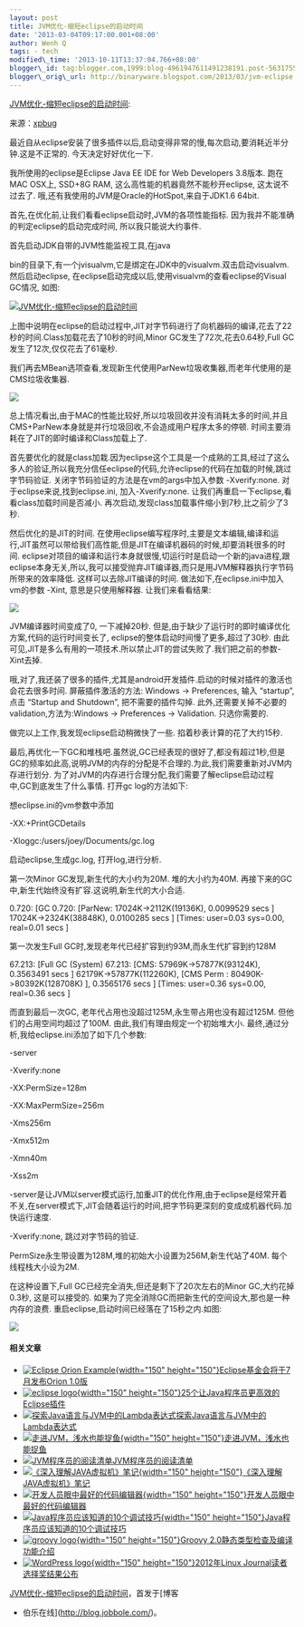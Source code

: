 ```yaml
--- 
layout: post 
title: JVM优化-缩短eclipse的启动时间 
date: '2013-03-04T09:17:00.001+08:00' 
author: Wenh Q
tags: - tech
modified\_time: '2013-10-11T13:37:04.766+08:00' 
blogger\_id: tag:blogger.com,1999:blog-4961947611491238191.post-5631755872772175621
blogger\_orig\_url: http://binaryware.blogspot.com/2013/03/jvm-eclipse.html
---
```

[JVM优化-缩短eclipse的启动时间](http://blog.jobbole.com/34536/?utm_source=rss&utm_medium=rss&utm_campaign=jvm%25e4%25bc%2598%25e5%258c%2596-%25e7%25bc%25a9%25e7%259f%25adeclipse%25e7%259a%2584%25e5%2590%25af%25e5%258a%25a8%25e6%2597%25b6%25e9%2597%25b4):

来源：[xpbug](http://my.oschina.net/xpbug/blog/111250)

最近自从eclipse安装了很多插件以后,启动变得非常的慢,每次启动,要消耗近半分钟.这是不正常的.
今天决定好好优化一下.

我所使用的eclipse是Eclipse Java EE IDE for Web Developers 3.8版本.
跑在MAC OSX上, SSD+8G RAM, 这么高性能的机器竟然不能秒开eclipse,
这太说不过去了. 哦,还有我使用的JVM是Oracle的HotSpot,来自于JDK1.6 64bit.

首先,在优化前,让我们看看eclipse启动时,JVM的各项性能指标.
因为我并不能准确的判定eclipse的启动完成时间, 所以我只能说大约事件.

首先启动JDK自带的JVM性能监视工具,在java

bin的目录下,有一个jvisualvm,它是绑定在JDK中的visualvm.双击启动visualvm.
然后启动eclipse, 在eclipse启动完成以后,使用visualvm的查看eclipse的Visual
GC情况, 如图:

[![](http://blog.jobbole.com/wp-content/uploads/2013/03/221900_U9uq_2546891.png "JVM优化-缩短eclipse的启动时间")](http://blog.jobbole.com/wp-content/uploads/2013/03/221900_U9uq_2546891.png "JVM优化-缩短eclipse的启动时间")

上图中说明在eclipse的启动过程中,JIT对字节码进行了向机器码的编译,花去了22秒的时间.Class加载花去了10秒的时间,Minor
GC发生了72次,花去0.64秒,Full GC发生了12次,仅仅花去了61毫秒.

我们再去MBean选项查看,发现新生代使用ParNew垃圾收集器,而老年代使用的是CMS垃圾收集器.

[![](http://static.oschina.net/uploads/space/2013/0301/223335_3oIb_254689.png)](http://static.oschina.net/uploads/space/2013/0301/223335_3oIb_254689.png "JVM优化-缩短eclipse的启动时间")

总上情况看出,由于MAC的性能比较好,所以垃圾回收并没有消耗太多的时间,并且CMS+ParNew本身就是并行垃圾回收,不会造成用户程序太多的停顿.
时间主要消耗在了JIT的即时编译和Class加载上了.

首先要优化的就是class加栽.因为eclipse这个工具是一个成熟的工具,经过了这么多人的验证,所以我充分信任eclipse的代码,允许eclipse的代码在加载的时候,跳过字节码验证.
关闭字节码验证的方法是在vm的args中加入参数 -Xverify:none.
对于eclipse来说,找到eclipse.ini, 加入-Xverify:none.
让我们再重启一下eclipse,看看class加载时间是否减小.
再次启动,发现class加载事件缩小到7秒,比之前少了3秒.

然后优化的是JIT的时间.
在使用eclipse编写程序时,主要是文本编辑,编译和运行,JIT虽然可以带给我们高性能,但是JIT在编译机器码的时候,却要消耗很多的时间.
eclipse对项目的编译和运行本身就很慢,切运行时是启动一个新的java进程,跟eclipse本身无关,所以,我可以接受抛弃JIT编译器,而只是用JVM解释器执行字节码所带来的效率降低.
这样可以去除JIT编译的时间. 做法如下,在eclipse.ini中加入vm的参数 -Xint,
意思是只使用解释器. 让我们来看看结果:

[![](http://static.oschina.net/uploads/space/2013/0301/230258_MkFf_254689.png)](http://static.oschina.net/uploads/space/2013/0301/230258_MkFf_254689.png "JVM优化-缩短eclipse的启动时间")

JVM编译器时间变成了0, 一下减掉20秒.
但是,由于缺少了运行时的即时编译优化方案,代码的运行时间变长了,
eclipse的整体启动时间慢了更多,超过了30秒.
由此可见,JIT是多么有用的一项技术.所以禁止JIT的尝试失败了.我们把之前的参数-Xint去掉.

哦,对了,我还装了很多的插件,尤其是android开发插件.启动的时候对插件的激活也会花去很多时间.
屏蔽插件激活的方法: Windows -&gt; Preferences, 输入 “startup”, 点击
“Startup and Shutdown”, 把不需要的插件勾掉.
此外,还需要关掉不必要的validation,方法为:Windows -&gt; Preferences -&gt;
Validation. 只选你需要的.

做完以上工作,我发现eclipse启动稍微快了一些. 掐着秒表计算的花了大约15秒.

最后,再优化一下GC和堆栈吧.虽然说,GC已经表现的很好了,都没有超过1秒,但是GC的频率如此高,说明JVM的内存的分配是不合理的.为此,我们需要重新对JVM内存进行划分.
为了对JVM的内存进行合理分配,我们需要了解eclipse启动过程中,GC到底发生了什么事情.
打开gc log的方法如下:

想eclipse.ini的vm参数中添加



-XX:+PrintGCDetails



-Xloggc:/users/joey/Documents/gc.log

启动eclipse,生成gc.log, 打开log,进行分析.

第一次Minor GC发现,新生代的大小约为20M. 堆的大小约为40M.
再接下来的GC中,新生代始终没有扩容.这说明,新生代的大小合适.



0.720: 
[GC 0.720: 
[ParNew: 17024K-&gt;2112K(19136K), 0.0099529 secs
]
17024K-&gt;2324K(38848K), 0.0100285 secs
] 
[Times: user=0.03 sys=0.00,
real=0.01 secs
]

第一次发生Full GC时,发现老年代已经扩容到约93M,而永生代扩容到约128M



67.213: 
[Full GC (System) 67.213: 
[CMS: 57969K-&gt;57877K(93124K),
0.3563491 secs
] 62179K-&gt;57877K(112260K), 
[CMS Perm :
80490K-&gt;80392K(128708K)
], 0.3565176 secs
] 
[Times: user=0.36
sys=0.00, real=0.36 secs
]

而直到最后一次GC, 老年代占用也没超过125M,永生带占用也没有超过125M.
但他们的占用空间均超过了100M. 由此,我们有理由规定一个初始堆大小.
最终,通过分析,我给eclipse.ini添加了如下几个参数:

-server



-Xverify:none



-XX:PermSize=128m



-XX:MaxPermSize=256m



-Xms256m



-Xmx512m



-Xmn40m



-Xss2m

-server是让JVM以server模式运行,加重JIT的优化作用,由于eclipse是经常开着不关,在server模式下,JIT会随着运行的时间,把字节码更深刻的变成成机器代码.加快运行速度.



-Xverify:none, 跳过对字节码的验证.



PermSize永生带设置为128M,堆的初始大小设置为256M,新生代站了40M.
每个线程栈大小设为2M.

在这种设置下,Full GC已经完全消失,但还是剩下了20次左右的Minor
GC,大约花掉0.3秒, 这是可以接受的.
如果为了完全消除GC而把新生代的空间设大,那也是一种内存的浪费.
重启eclipse,启动时间已经落在了15秒之内.如图:

[![](http://static.oschina.net/uploads/space/2013/0302/002356_C7Tx_254689.png)](http://static.oschina.net/uploads/space/2013/0302/002356_C7Tx_254689.png "JVM优化-缩短eclipse的启动时间")




#### 相关文章

-   [![Eclipse Orion
    Example](http://blog.jobbole.com/wp-content/uploads/2012/03/Orion-Example-150x150.png){width="150"
    height="150"}](http://blog.jobbole.com/16318/)[Eclipse基金会将于7月发布Orion
    1.0版](http://blog.jobbole.com/16318/)
-   [![eclipse
    logo](http://blog.jobbole.com/wp-content/uploads/2012/04/eclipse-logo-150x150.jpg){width="150"
    height="150"}](http://blog.jobbole.com/16127/)[25个让Java程序员更高效的Eclipse插件](http://blog.jobbole.com/16127/)
-   [![探索Java语言与JVM中的Lambda表达式](http://blog.jobbole.com/wp-content/uploads/2013/02/Java-programming-language-logo3-150x150.jpg)](http://blog.jobbole.com/31860/)[探索Java语言与JVM中的Lambda表达式](http://blog.jobbole.com/31860/)
-   [![走进JVM，浅水也能捉鱼](http://blog.jobbole.com/wp-content/uploads/2012/12/jvm-01-150x150.jpg){width="150"
    height="150"}](http://blog.jobbole.com/31545/)[走进JVM，浅水也能捉鱼](http://blog.jobbole.com/31545/)
-   [![JVM程序员的阅读清单](http://blog.jobbole.com/wp-content/uploads/2011/11/book-logo.jpg)](http://blog.jobbole.com/15342/)[JVM程序员的阅读清单](http://blog.jobbole.com/15342/)
-   [![《深入理解JAVA虚拟机》笔记](http://blog.jobbole.com/wp-content/uploads/2012/11/deep_into_JVM_001-150x150.jpg){width="150"
    height="150"}](http://blog.jobbole.com/30257/)[《深入理解JAVA虚拟机》笔记](http://blog.jobbole.com/30257/)
-   [![开发人员眼中最好的代码编辑器](http://blog.jobbole.com/wp-content/uploads/2012/07/Which-is-the-Best-Code-Editor-150x150.jpg){width="150"
    height="150"}](http://blog.jobbole.com/24594/)[开发人员眼中最好的代码编辑器](http://blog.jobbole.com/24594/)
-   [![Java程序员应该知道的10个调试技巧](http://blog.jobbole.com/wp-content/uploads/2012/09/156_120903163734_1-150x150.png){width="150"
    height="150"}](http://blog.jobbole.com/26435/)[Java程序员应该知道的10个调试技巧](http://blog.jobbole.com/26435/)
-   [![groovy
    logo](http://blog.jobbole.com/wp-content/uploads/2012/07/groovy-logo-150x150.jpg){width="150"
    height="150"}](http://blog.jobbole.com/23546/)[Groovy
    2.0静态类型检查及编译功能介绍](http://blog.jobbole.com/23546/)
-   [![WordPress
    logo](http://blog.jobbole.com/wp-content/uploads/2011/11/WordPress-logo-150x150.jpg){width="150"
    height="150"}](http://blog.jobbole.com/31329/)[2012年Linux
    Journal读者选择奖结果公布](http://blog.jobbole.com/31329/)

[JVM优化-缩短eclipse的启动时间](http://blog.jobbole.com/34536/)，首发于[博客
- 伯乐在线](http://blog.jobbole.com/)。
